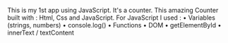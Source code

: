 This is my 1st app using JavaScript. It's a counter. This amazing Counter built with : Html, Css and JavaScript. For JavaScript I used :
•	Variables (strings, numbers)
•	console.log()
•	Functions
•	DOM
•	getElementById
•	innerText / textContent

